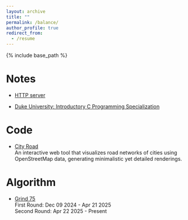 ```yaml
---
layout: archive
title: ""
permalink: /balance/
author_profile: true
redirect_from:
  - /resume
---
```


{% include base_path %}

Notes
======
* [HTTP server](https://github.com/tangsiwei0831/notes/blob/main/HTTP-server.md)

* [Duke University: Introductory C Programming Specialization](https://github.com/tangsiwei0831/notes/tree/main/Introductory-C-Programming-Specialization)

Code
======
* [City Road](https://github.com/tangsiwei0831/city-road) <br/>
  An interactive web tool that visualizes road networks of cities using OpenStreetMap data, generating minimalistic yet detailed renderings.


Algorithm
======
* [Grind 75](https://www.techinterviewhandbook.org/grind75) <br/>
First Round: Dec 09 2024 - Apr 21 2025 <br/>
Second Round: Apr 22 2025 - Present

